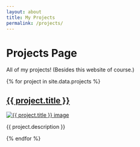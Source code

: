 ```yaml
---
layout: about
title: My Projects
permalink: /projects/
---
```


# Projects Page

<p>All of my projects! (Besides this website of course.)</p>

<div class="projects-container">
{% for project in site.data.projects %}
  <div class="project">
    <h2><a class="project-link" href="{{ project.title | slugify | append: '.html' }}">{{ project.title }}</a>
</h2>
    <a class="project-link" href="{{ project.image }}"><img src="{{ project.image }}" alt="{{ project.title }} image"></a>
    <div class = "project-content">
     <p>{{ project.description }}</p>
    </div>
  </div>
{% endfor %}
</div>